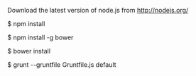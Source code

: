 Download the latest version of node.js from http://nodejs.org/


$ npm install

$ npm install -g bower

$ bower install

$ grunt --gruntfile Gruntfile.js default


